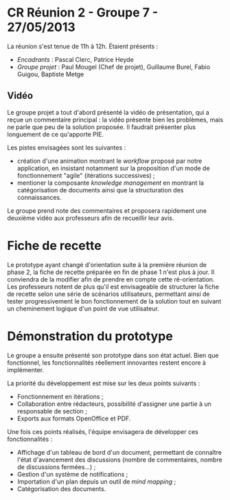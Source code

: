 # CR Réunion 2 - Groupe 7 - 27/05/2013

La réunion s'est tenue de 11h à 12h. Étaient présents :

- *Encadrants* : Pascal Clerc, Patrice Heyde
- *Groupe projet* : Paul Mougel (Chef de projet), Guillaume Burel, Fabio Guigou, Baptiste Metge


## Vidéo

Le groupe projet a tout d'abord présenté la vidéo de présentation, qui a reçue un commentaire principal : la vidéo présente bien les problèmes, mais ne parle que peu de la solution proposée. Il faudrait présenter plus longuement de ce qu'apporte PIE. 

Les pistes envisagées sont les suivantes :

- création d'une animation montrant le *workflow* proposé par notre application, en insistant notamment sur la proposition d'un mode de fonctionnement "agile" (itérations successives) ;
- mentioner la composante *knowledge management* en montrant la catégorisation de documents ainsi que la structuration des connaissances.

Le groupe prend note des commentaires et proposera rapidement une deuxième vidéo aux professeurs afin de recueillir leur avis.

# Fiche de recette
Le prototype ayant changé d'orientation suite à la première réunion de phase 2, la fiche de recette préparée en fin de phase 1 n'est plus à jour. Il conviendra de la modifier afin de prendre en compte cette ré-orientation. Les professeurs notent de plus qu'il est envisageable de structurer la fiche de recette selon une série de scénarios utilisateurs, permettant ainsi de tester progressivement le bon fonctionnement de la solution tout en suivant un cheminement logique d'un point de vue utilisateur.

# Démonstration du prototype

Le groupe a ensuite présenté son prototype dans son état actuel. Bien que fonctionnel, les fonctionnalités réellement innovantes restent encore à implémenter.

La priorité du développement est mise sur les deux points suivants :

- Fonctionnement en itérations ;
- Collaboration entre rédacteurs, possibilité d'assigner une partie à un responsable de section ;
- Exports aux formats OpenOffice et PDF.

Une fois ces points réalisés, l'équipe envisagera de développer ces fonctionnalités :

- Affichage d'un tableau de bord d'un document, permettant de connaître l'état d'avancement des discussions (nombre de commentaires, nombre de discussions fermées…) ;
- Gestion d'un système de notifications ;
- Importation d'un plan depuis un outil de *mind mapping* ;
- Catégorisation des documents.
